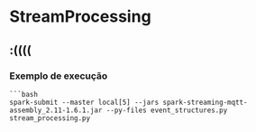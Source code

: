 # StreamProcessing
## :((((
### Exemplo de execução
```
```bash
spark-submit --master local[5] --jars spark-streaming-mqtt-assembly_2.11-1.6.1.jar --py-files event_structures.py stream_processing.py
```

